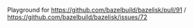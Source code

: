 Playground for https://github.com/bazelbuild/bazelisk/pull/91 / https://github.com/bazelbuild/bazelisk/issues/72
